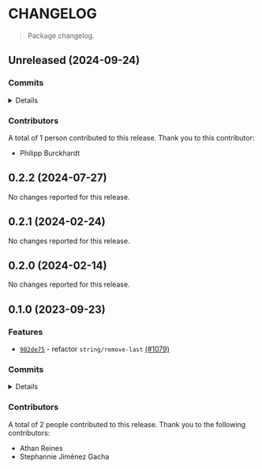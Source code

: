 # CHANGELOG

> Package changelog.

<section class="release" id="unreleased">

## Unreleased (2024-09-24)

<section class="commits">

### Commits

<details>

-   [`8f72b43`](https://github.com/stdlib-js/stdlib/commit/8f72b432c0fc81a78641d5689722ecc9671c6f02) - **style:** add missing spaces around parentheses _(by Philipp Burckhardt)_

</details>

</section>

<!-- /.commits -->

<section class="contributors">

### Contributors

A total of 1 person contributed to this release. Thank you to this contributor:

-   Philipp Burckhardt

</section>

<!-- /.contributors -->

</section>

<!-- /.release -->

<section class="release" id="v0.2.2">

## 0.2.2 (2024-07-27)

No changes reported for this release.

</section>

<!-- /.release -->

<section class="release" id="v0.2.1">

## 0.2.1 (2024-02-24)

No changes reported for this release.

</section>

<!-- /.release -->

<section class="release" id="v0.2.0">

## 0.2.0 (2024-02-14)

No changes reported for this release.

</section>

<!-- /.release -->

<section class="release" id="v0.1.0">

## 0.1.0 (2023-09-23)

<section class="features">

### Features

-   [`982de75`](https://github.com/stdlib-js/stdlib/commit/982de7581326be5be20dda30103779ac5ae5767f) - refactor `string/remove-last` [(#1079)](https://github.com/stdlib-js/stdlib/pull/1079)

</section>

<!-- /.features -->

<section class="commits">

### Commits

<details>

-   [`982de75`](https://github.com/stdlib-js/stdlib/commit/982de7581326be5be20dda30103779ac5ae5767f) - **feat:** refactor `string/remove-last` [(#1079)](https://github.com/stdlib-js/stdlib/pull/1079) _(by Stephannie Jiménez Gacha, Athan Reines)_

</details>

</section>

<!-- /.commits -->

<section class="contributors">

### Contributors

A total of 2 people contributed to this release. Thank you to the following contributors:

-   Athan Reines
-   Stephannie Jiménez Gacha

</section>

<!-- /.contributors -->

</section>

<!-- /.release -->

